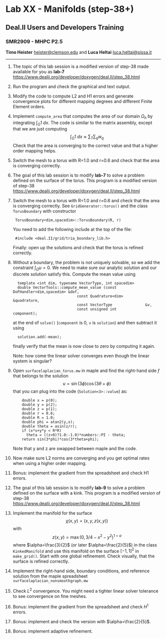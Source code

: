 #  Lab XX - Manifolds (step-38+)
## Deal.II Users and Developers Training 
### SMR2909 - MHPC P2.5

**Timo Heister** <heister@clemson.edu> 
and
**Luca Heltai** <luca.heltai@sissa.it>

* * * * *


1.  The topic of this lab session is a modified version of step-38 made
    available for you as **lab-7**\
    <https://www.dealii.org/developer/doxygen/deal.II/step_38.html>

2.  Run the program and check the graphical and text output.

3.  Modify the code to compute L2 and H1 errors and generate convergence
    plots for different mapping degrees and different Finite Element
    orders.

4.  Implement `compute_area` that computes the area of our domain
    $\Omega_h$ by integrating $\int_\Omega 1 \;dx$. The code is similar
    to the matrix assembly, except that we are just computing
    $$\int_\Omega 1 \;dx \approx \sum_T \sum_q w_q$$ Check that the area
    is converging to the correct value and that a higher order mapping
    helps.

5.  Switch the mesh to a torus with R=1.0 and r=0.6 and check that the
    area is converging correctly.





1.  The goal of this lab session is to modify **lab-7** to solve a
    problem defined on the surface of the torus. This program is a
    modified version of step-38\
    <https://www.dealii.org/developer/doxygen/deal.II/step_38.html>

2.  Switch the mesh to a torus with R=1.0 and r=0.6 and check that the
    area is converging correctly. See `GridGenerator::torus()` and the
    class `TorusBoundary` with constructor

         TorusBoundary<dim,spacedim>::TorusBoundary(R, r)

    You need to add the following include at the top of the file:

         #include <deal.II/grid/tria_boundary_lib.h>

    Finally: open up the solutions and check that the torus is refined
    correctly.

3.  Without a boundary, the problem is not uniquely solvable, so we add
    the constraint $\int_\Omega u = 0$. We need to make sure our
    analytic solution and our discrete solution satisfy this. Compute
    the mean value using

          template <int dim, typename VectorType, int spacedim>
          double VectorTools::compute_mean_value (const DoFHandler<dim,spacedim> &dof,
                                     const Quadrature<dim>          &quadrature,
                                     const VectorType               &v,
                                     const unsigned int             component);

    at the end of `solve()` (`component` is 0, `v` is `solution`) and
    then subtract it using

          solution.add(-mean);
         

    finally verify that the mean is now close to zero by computing it
    again.

    Note: how come the linear solver converges even though the linear
    system is singular?

4.  Open `surfacelaplacian_torus.mw` in maple and find the right-hand
    side $f$ that belongs to the solution
    $$u = \sin(3\phi)\cos(3\theta+\phi)$$ that you can plug into the
    code (`Solution<3>::value`) as:

            double x = p(0);
            double y = p(2);
            double z = p(1);
            double r = 0.6;
            double R = 1.0;
            double phi = atan2(y,x);
            double theta = asin(z/r);
            if (x*x+y*y < R*R)
              theta = ((z>0)?1.0:-1.0)*numbers::PI - theta;
            return sin(3*phi)*cos(3*theta+phi);  
         

    Note that y and z are swapped between maple and the code.

5.  Now make sure L2 norms are converging and you get optimal rates when
    using a higher order mapping.

6.  Bonus: implement the gradient from the spreadsheet and check H1
    errors.





1.  The goal of this lab session is to modify **lab-9** to solve a
    problem defined on the surface with a kink. This program is a
    modified version of step-38\
    <https://www.dealii.org/developer/doxygen/deal.II/step_38.html>

2.  Implement the manifold for the surface $$\chi(x,y) = (x,y,z(x,y))$$
    with $$z(x,y) = \max(0, 3/4-x^2-y^2)^{1+\alpha}$$ where
    $\alpha=\frac{3}{2}$ (or later $\alpha=\frac{2}{5}$) in the class
    `KinkedManifold` and use this manifold on the surface $[-1,1]^2$ in
    `make_grid()`. Start with one global refinement. Check visually,
    that the surface is refined correctly.

3.  Implement the right-hand side, boundary conditions, and reference
    solution from the maple spreadsheet
    `surfacelaplacian_nonsmoothgraph.mw`

4.  Check $L^2$ convergence. You might need a tighter linear solver
    tolerance to see convergence on fine meshes.

5.  Bonus: implement the gradient from the spreadsheet and check $H^1$
    errors.

6.  Bonus: implement and check the version with $\alpha=\frac{2}{5}$.

7.  Bonus: implement adaptive refinement.


